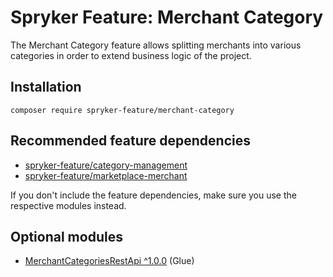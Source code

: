 # Spryker Feature: Merchant Category

The Merchant Category feature allows splitting merchants into various categories in order to extend business logic of the project.

## Installation

```
composer require spryker-feature/merchant-category
```

## Recommended feature dependencies
- [spryker-feature/category-management](https://github.com/spryker-feature/category-management)
- [spryker-feature/marketplace-merchant](https://github.com/spryker-feature/marketplace-merchant)

If you don't include the feature dependencies, make sure you use the respective modules instead.

## Optional modules
- [MerchantCategoriesRestApi ^1.0.0](https://github.com/spryker/merchant-categories-rest-api) (Glue)
